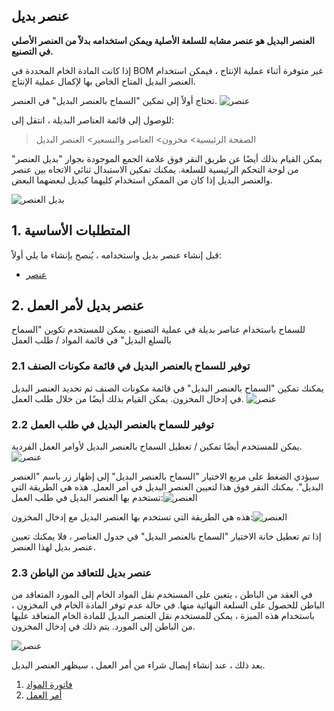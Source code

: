 ## عنصر بديل

**العنصر البديل هو عنصر مشابه للسلعة الأصلية ويمكن استخدامه بدلاً من العنصر الأصلي في التصنيع.**

إذا كانت المادة الخام المحددة في BOM غير متوفرة أثناء عملية الإنتاج ، فيمكن استخدام العنصر البديل المتاح الخاص بها لإكمال عملية الإنتاج.

تحتاج أولاً إلى تمكين "السماح بالعنصر البديل" في العنصر. ![عنصر](https://docs.erpnext.com/files/allow-alternative-item.png)

للوصول إلى قائمة العناصر البديلة ، انتقل إلى:

> الصفحة الرئيسية> مخزون> العناصر والتسعير> العنصر البديل

يمكن القيام بذلك أيضًا عن طريق النقر فوق علامة الجمع الموجودة بجوار "بديل العنصر" من لوحة التحكم الرئيسية للسلعة. يمكنك تمكين الاستبدال ثنائي الاتجاه بين عنصر والعنصر البديل إذا كان من الممكن استخدام كليهما كبديل لبعضهما البعض.

![بديل العنصر](https://docs.erpnext.com/files/item-alternative.png)

## 1. المتطلبات الأساسية

قبل إنشاء عنصر بديل واستخدامه ، يُنصح بإنشاء ما يلي أولاً:

* [عنصر](https://docs.erpnext.com/docs/v13/user/manual/en/stock/item)

## 2. عنصر بديل لأمر العمل

للسماح باستخدام عناصر بديلة في عملية التصنيع ، يمكن للمستخدم تكوين "السماح بالسلع البديل" في قائمة المواد / طلب العمل

### 2.1 توفير للسماح بالعنصر البديل في قائمة مكونات الصنف

يمكنك تمكين "السماح بالعنصر البديل" في قائمة مكونات الصنف ثم تحديد العنصر البديل في إدخال المخزون. يمكن القيام بذلك أيضًا من خلال طلب العمل. ![عنصر](https://docs.erpnext.com/files/allow-alternative-item-bom.png)

### 2.2 توفير للسماح بالعنصر البديل في طلب العمل

يمكن للمستخدم أيضًا تمكين / تعطيل السماح بالعنصر البديل لأوامر العمل الفردية. ![عنصر](https://docs.erpnext.com/files/allow-alternative-item-wo.png)

سيؤدي الضغط على مربع الاختيار "السماح بالعنصر البديل" إلى إظهار زر باسم "العنصر البديل". يمكنك النقر فوق هذا لتعيين العنصر البديل في أمر العمل. هذه هي الطريقة التي تستخدم بها العنصر البديل في طلب العمل:![العنصر](https://docs.erpnext.com/files/work_order_item_alternative.gif)

هذه هي الطريقة التي تستخدم بها العنصر البديل مع إدخال المخزون:![العنصر](https://docs.erpnext.com/files/se_item_alternative.gif)

إذا تم تعطيل خانة الاختيار "السماح بالعنصر البديل" في جدول العناصر ، فلا يمكنك تعيين عنصر بديل لهذا العنصر.

### 2.3 عنصر بديل للتعاقد من الباطن

في العقد من الباطن ، يتعين على المستخدم نقل المواد الخام إلى المورد المتعاقد من الباطن للحصول على السلعة النهائية منها. في حالة عدم توفر المادة الخام في المخزون ، باستخدام هذه الميزة ، يمكن للمستخدم نقل العنصر البديل للمادة الخام المتعاقد عليها من الباطن إلى المورد. يتم ذلك في إدخال المخزون.

![عنصر](https://docs.erpnext.com/files/purchase_order_item_alternative.gif)

بعد ذلك ، عند إنشاء إيصال شراء من أمر العمل ، سيظهر العنصر البديل.

1. [فاتورة المواد](https://docs.erpnext.com/docs/v13/user/manual/en/manufacturing/bill-of-materials)
2. [أمر العمل](https://docs.erpnext.com/docs/v13/user/manual/en/manufacturing/work-order)